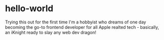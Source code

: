 # hello-world
Trying this out for the first time
I'm a hobbyist who dreams of one day becoming the go-to frontend developer for all Apple realted tech - basically, an iKnight ready to slay any web dev dragon!
